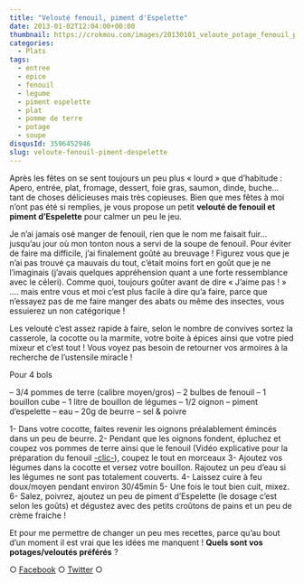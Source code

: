 ```yaml
---
title: "Velouté fenouil, piment d'Espelette"
date: 2013-01-02T12:04:00+00:00
thumbnail: https://crokmou.com/images/20130101_veloute_potage_fenouil_piment_espelette_0015.jpg
categories:
  - Plats
tags:
  - entree
  - epice
  - fenouil
  - legume
  - piment espelette
  - plat
  - pomme de terre
  - potage
  - soupe
disqusId: 3596452946
slug: veloute-fenouil-piment-despelette
---
```


Après les fêtes on se sent toujours un peu plus « lourd » que d’habitude : Apero, entrée, plat, fromage, dessert, foie gras, saumon, dinde, buche… tant de choses délicieuses mais très copieuses. Bien que mes fêtes à moi n’ont pas été si remplies, je vous propose un petit **velouté de fenouil et piment d’Espelette** pour calmer un peu le jeu.

Je n’ai jamais osé manger de fenouil, rien que le nom me faisait fuir… jusqu’au jour où mon tonton nous a servi de la soupe de fenouil. Pour éviter de faire ma difficile, j’ai finalement goûté au breuvage ! Figurez vous que je n’ai pas trouvé ça mauvais du tout, c’était moins fort en goût que je ne l’imaginais (j’avais quelques appréhension quant a une forte ressemblance avec le céleri). Comme quoi, toujours goûter avant de dire « J’aime pas ! » …. mais entre vous et moi c’est plus facile à dire qu’a faire, parce que n’essayez pas de me faire manger des abats ou même des insectes, vous essuierez un non catégorique !

Les velouté c’est assez rapide à faire, selon le nombre de convives sortez la casserole, la cocotte ou la marmite, votre boite à épices ainsi que votre pied mixeur et c’est tout ! Vous voyez pas besoin de retourner vos armoires à la recherche de l’ustensile miracle !

Pour 4 bols

– 3/4 pommes de terre (calibre moyen/gros)
– 2 bulbes de fenouil
– 1 bouillon cube
– 1 litre de bouillon de légumes
– 1/2 oignon
– piment d’espelette
– eau
– 20g de beurre
– sel & poivre

1- Dans votre cocotte, faites revenir les oignons préalablement émincés dans un peu de beurre.
2- Pendant que les oignons fondent, épluchez et coupez vos pommes de terre ainsi que le fenouil (Vidéo explicative pour la préparation du fenouil [-clic-](http://www.aufeminin.com/recette-video-cuisine/comment-preparer-et-cuire-le-fenouil-n54607.html)), coupez le tout en morceaux
3- Ajoutez vos légumes dans la cocotte et versez votre bouillon. Rajoutez un peu d’eau si les légumes ne sont pas totalement couverts.
4- Laissez cuire à feu doux/moyen pendant environ 30/45min
5- Une fois le tout bien cuit, mixez.
6- Salez, poivrez, ajoutez un peu de piment d’Espelette (le dosage c’est selon les goûts) et dégustez avec des petits croûtons de pains et un peu de crème fraiche !

Et pour me permettre de changer un peu mes recettes, parce qu’au bout d’un moment il est vrai que les idées me manquent ! **Quels sont vos potages/veloutés préférés** ?

○ [Facebook](https://www.facebook.com/crokmou.blog) ○ [Twitter](https://twitter.com/Crokmou) ○